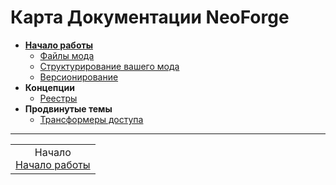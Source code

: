# Карта Документации NeoForge

*   **[Начало работы](../Getting%20Started.md)**
    *   [Файлы мода](./Getting%20Started/Mod%20Files.md)
    *   [Структурирование вашего мода](./Getting%20Started/Structuring%20Your%20Mod.md)
    *   [Версионирование](./Getting%20Started/Versioning.md)
*   **Концепции**
    *   [Реестры](./Concepts/Registries.md)
*   **Продвинутые темы**
    *   [Трансформеры доступа](./Advanced%20Topics/Access%20Transformers.md)

---
<div align="center"><table><tr><td align="center">Начало<br><a href="../Getting%20Started.md">Начало работы</a></td></tr></table></div>

